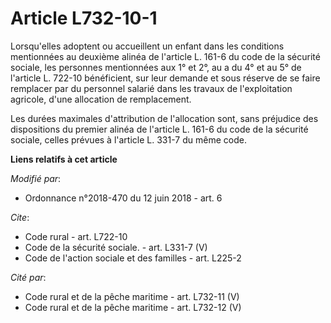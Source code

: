 # Article L732-10-1

Lorsqu'elles adoptent ou accueillent un enfant dans les conditions mentionnées au deuxième alinéa de l'article L. 161-6 du
code de la sécurité sociale, les personnes mentionnées aux 1° et 2°, au a du 4° et au 5° de l'article L. 722-10 bénéficient,
sur leur demande et sous réserve de se faire remplacer par du personnel salarié dans les travaux de l'exploitation agricole,
d'une allocation de remplacement.

Les durées maximales d'attribution de l'allocation sont, sans préjudice des dispositions du premier alinéa de l'article L.
161-6 du code de la sécurité sociale, celles prévues à l'article L. 331-7 du même code.

**Liens relatifs à cet article**

_Modifié par_:

  - Ordonnance n°2018-470 du 12 juin 2018 - art. 6

_Cite_:

  - Code rural - art. L722-10
  - Code de la sécurité sociale. - art. L331-7 (V)
  - Code de l'action sociale et des familles - art. L225-2

_Cité par_:

  - Code rural et de la pêche maritime - art. L732-11 (V)
  - Code rural et de la pêche maritime - art. L732-12 (V)
